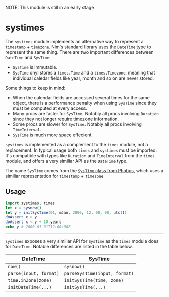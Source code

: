 NOTE: This module is still in an early stage

systimes
===========================

The ``systimes`` module implements an alternative way to represent a ``timestamp`` + ``timezone``. Nim's standard library uses the ``DateTime`` type to represent the same thing. There are two important differences between ``DateTime`` and ``SysTime``:

- ``SysTime`` is immutable.
- ``SysTime`` onyl stores a ``times.Time`` and a ``times.Timezone``,
  meaning that individual caledar fields like year, month and so on are never stored.

Some things to keep in mind:

- When the calendar fields are accessed several times for the same object, there is a performance penalty when using ``SysTime`` since they must be computed at every access.
- Many procs are faster for ``SysTime``. Notably all procs involving ``Duration`` since they not longer require timezone information.
- Some procs are slower for ``SysTime``. Notably all procs involving ``TimeInterval``. 
- ``SysTime`` is much more space effecient.

``systimes`` is implemented as a complement to the ``times`` module, not a replacement. In typical usage both ``times`` and ``systimes`` must be imported. It's compatible with types like ``Duration`` and ``TimeInterval`` from the ``times`` module, and offers a very similiar API as the ``DateTime`` type.

The name ``SysTime`` comes from the [``SysTime`` class from Phobos](https://dlang.org/phobos/std_datetime_systime.html), which uses a similiar representation for ``timestamp`` + ``timezone``.

Usage
-----------------------
```nim
import systimes, times
let x = sysnow()
let y = initSysTime(01, mJan, 2000, 12, 00, 00, utc())
doAssert x > y
doAssert x < y + 10.years
echo y # 2000-01-01T12:00:00Z
```
- - -

``systimes`` exposes a very similiar API for ``SysTime`` as the ``times`` module does for ``DateTime``. Notable differences are listed in the table below.

| DateTime                 | SysTime                         |
|--------------------------|---------------------------------|
| ``now()``                | ``sysnow()``                    |
| ``parse(input, format)`` | ``parseSysTime(input, format)`` |
| ``time.inZone(zone)``    | ``initSysTime(time, zone)``     |
| ``initDateTime(...)``    | ``initSysTime(...)``            |